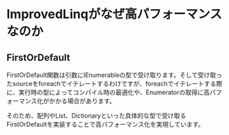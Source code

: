# ImprovedLinqがなぜ高パフォーマンスなのか
## FirstOrDefault
FirstOrDefault関数は引数にIEnumerable<TSource>の型で受け取ります。そして受け取ったsourceをforeachでイテレートするわけですが、foreachでイテレートする際に、実行時の型によってコンパイル時の最適化や、Enumeratorの取得に高パフォーマンス化がかかる場合があります。

そのため、配列やList、Dictionaryといった具体的な型で受け取るFirstOrDefaultを実装することで高パフォーマンス化を実現しています。